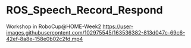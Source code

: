 # ROS_Speech_Record_Respond
Workshop in RoboCup@HOME-Week2
https://user-images.githubusercontent.com/102975545/163536382-813d047c-69c6-42ef-8a8e-158e0b02c2fd.mp4

